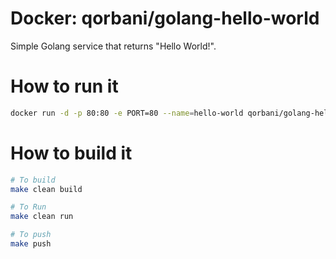# Docker: qorbani/golang-hello-world

Simple Golang service that returns "Hello World!".

# How to run it

```bash
docker run -d -p 80:80 -e PORT=80 --name=hello-world qorbani/golang-hello-world
```

# How to build it

```bash
# To build
make clean build

# To Run
make clean run

# To push
make push
```
